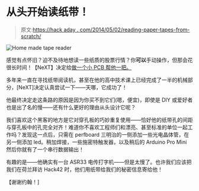 # 从头开始读纸带！

> 原文:[https://hack aday . com/2014/05/02/reading-paper-tapes-from-scratch/](https://hackaday.com/2014/05/02/reading-paper-tapes-from-scratch/)

![Home made tape reader](../Images/d4fd42d586d4f35343f9819cf56e9553.png)

感觉有点怀旧？迫不及待地想读一些纸质的股票行情？你**可以**手动操作，但那会花很长时间！【NeXT】决定给[做一个小 PCB 帮他一把。](http://www.vcfed.org/forum/entry.php?458-Reading-paper-tapes-from-scratch)

多年来一直在寻找纸带阅读机，甚至在他的高中技术课上已经完成了一半的机械部分，[NeXT]决定认真尝试一下——天哪，它成功了！

他最终决定走这条路的原因是因为你买不到它们(嗯，便宜)，即使是 DIY 或爱好者也是出了名的慢——还有什么更好的理由从头设计它呢？

我们喜欢这个黑客的地方是它对穿孔板的巧妙重复使用——恰好他的纸带孔的间距与穿孔板中的孔完全对齐！难道你不喜欢工程师们和漂亮、甚至标准的单位一起工作吗？发现这一点后，只需在 perfboard 三明治的一侧添加一些光电晶体管，在另一侧添加 led。稍加焊接，一些施密特触发器，以及稍后的 Arduino Pro Mini 然后你就有了一个串行数据输出！

有趣的是——他确实有一台 ASR33 电传打字机——但是太慢了。也许我们应该把我们在荷兰拜访 Hack42 时，他们用纸带给我们的秘密信息寄给他！

【谢谢约翰！]